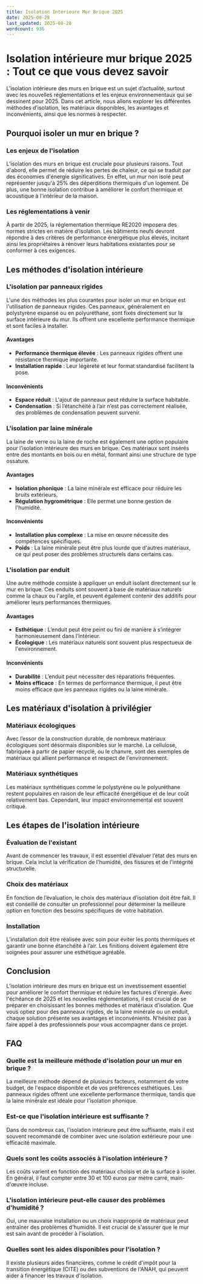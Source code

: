 ```yaml
---
title: Isolation Intérieure Mur Brique 2025
date: 2025-08-28
last_updated: 2025-08-28
wordcount: 936
---
```


# Isolation intérieure mur brique 2025 : Tout ce que vous devez savoir

L’isolation intérieure des murs en brique est un sujet d’actualité, surtout avec les nouvelles réglementations et les enjeux environnementaux qui se dessinent pour 2025. Dans cet article, nous allons explorer les différentes méthodes d’isolation, les matériaux disponibles, les avantages et inconvénients, ainsi que les normes à respecter.

## Pourquoi isoler un mur en brique ?

### Les enjeux de l'isolation

L’isolation des murs en brique est cruciale pour plusieurs raisons. Tout d'abord, elle permet de réduire les pertes de chaleur, ce qui se traduit par des économies d'énergie significatives. En effet, un mur non isolé peut représenter jusqu'à 25% des déperditions thermiques d'un logement. De plus, une bonne isolation contribue à améliorer le confort thermique et acoustique à l'intérieur de la maison.

### Les réglementations à venir

À partir de 2025, la réglementation thermique RE2020 imposera des normes strictes en matière d’isolation. Les bâtiments neufs devront répondre à des critères de performance énergétique plus élevés, incitant ainsi les propriétaires à rénover leurs habitations existantes pour se conformer à ces exigences.

## Les méthodes d'isolation intérieure

### L'isolation par panneaux rigides

L'une des méthodes les plus courantes pour isoler un mur en brique est l'utilisation de panneaux rigides. Ces panneaux, généralement en polystyrène expansé ou en polyuréthane, sont fixés directement sur la surface intérieure du mur. Ils offrent une excellente performance thermique et sont faciles à installer.

#### Avantages

- **Performance thermique élevée** : Les panneaux rigides offrent une résistance thermique importante.
- **Installation rapide** : Leur légèreté et leur format standardisé facilitent la pose.

#### Inconvénients

- **Espace réduit** : L'ajout de panneaux peut réduire la surface habitable.
- **Condensation** : Si l’étanchéité à l’air n’est pas correctement réalisée, des problèmes de condensation peuvent survenir.

### L'isolation par laine minérale

La laine de verre ou la laine de roche est également une option populaire pour l’isolation intérieure des murs en brique. Ces matériaux sont insérés entre des montants en bois ou en métal, formant ainsi une structure de type ossature.

#### Avantages

- **Isolation phonique** : La laine minérale est efficace pour réduire les bruits extérieurs.
- **Régulation hygrométrique** : Elle permet une bonne gestion de l'humidité.

#### Inconvénients

- **Installation plus complexe** : La mise en œuvre nécessite des compétences spécifiques.
- **Poids** : La laine minérale peut être plus lourde que d'autres matériaux, ce qui peut poser des problèmes structurels dans certains cas.

### L'isolation par enduit

Une autre méthode consiste à appliquer un enduit isolant directement sur le mur en brique. Ces enduits sont souvent à base de matériaux naturels comme la chaux ou l'argile, et peuvent également contenir des additifs pour améliorer leurs performances thermiques.

#### Avantages

- **Esthétique** : L’enduit peut être peint ou fini de manière à s’intégrer harmonieusement dans l’intérieur.
- **Écologique** : Les matériaux naturels sont souvent plus respectueux de l'environnement.

#### Inconvénients

- **Durabilité** : L’enduit peut nécessiter des réparations fréquentes.
- **Moins efficace** : En termes de performance thermique, il peut être moins efficace que les panneaux rigides ou la laine minérale.

## Les matériaux d'isolation à privilégier

### Matériaux écologiques

Avec l’essor de la construction durable, de nombreux matériaux écologiques sont désormais disponibles sur le marché. La cellulose, fabriquée à partir de papier recyclé, ou le chanvre, sont des exemples de matériaux qui allient performance et respect de l'environnement.

### Matériaux synthétiques

Les matériaux synthétiques comme le polystyrène ou le polyuréthane restent populaires en raison de leur efficacité énergétique et de leur coût relativement bas. Cependant, leur impact environnemental est souvent critiqué.

## Les étapes de l'isolation intérieure

### Évaluation de l'existant

Avant de commencer les travaux, il est essentiel d’évaluer l’état des murs en brique. Cela inclut la vérification de l'humidité, des fissures et de l'intégrité structurelle.

### Choix des matériaux

En fonction de l’évaluation, le choix des matériaux d’isolation doit être fait. Il est conseillé de consulter un professionnel pour déterminer la meilleure option en fonction des besoins spécifiques de votre habitation.

### Installation

L’installation doit être réalisée avec soin pour éviter les ponts thermiques et garantir une bonne étanchéité à l’air. Les finitions doivent également être soignées pour assurer une esthétique agréable.

## Conclusion

L’isolation intérieure des murs en brique est un investissement essentiel pour améliorer le confort thermique et réduire les factures d'énergie. Avec l'échéance de 2025 et les nouvelles réglementations, il est crucial de se préparer en choisissant les bonnes méthodes et matériaux d’isolation. Que vous optiez pour des panneaux rigides, de la laine minérale ou un enduit, chaque solution présente ses avantages et inconvénients. N’hésitez pas à faire appel à des professionnels pour vous accompagner dans ce projet.

## FAQ

### Quelle est la meilleure méthode d'isolation pour un mur en brique ?

La meilleure méthode dépend de plusieurs facteurs, notamment de votre budget, de l'espace disponible et de vos préférences esthétiques. Les panneaux rigides offrent une excellente performance thermique, tandis que la laine minérale est idéale pour l'isolation phonique.

### Est-ce que l'isolation intérieure est suffisante ?

Dans de nombreux cas, l'isolation intérieure peut être suffisante, mais il est souvent recommandé de combiner avec une isolation extérieure pour une efficacité maximale.

### Quels sont les coûts associés à l'isolation intérieure ?

Les coûts varient en fonction des matériaux choisis et de la surface à isoler. En général, il faut compter entre 30 et 100 euros par mètre carré, main-d'œuvre incluse.

### L'isolation intérieure peut-elle causer des problèmes d'humidité ?

Oui, une mauvaise installation ou un choix inapproprié de matériaux peut entraîner des problèmes d'humidité. Il est crucial de s'assurer que le mur est sain avant de procéder à l'isolation.

### Quelles sont les aides disponibles pour l'isolation ?

Il existe plusieurs aides financières, comme le crédit d'impôt pour la transition énergétique (CITE) ou des subventions de l'ANAH, qui peuvent aider à financer les travaux d'isolation.